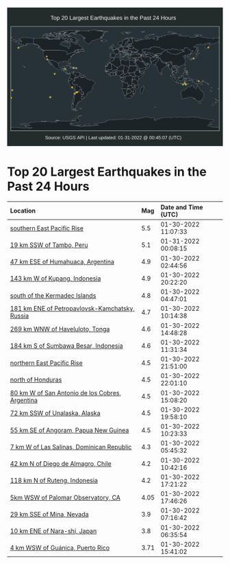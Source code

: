 ![Map](./map.png)

# Top 20 Largest Earthquakes in the Past 24 Hours

| Location | Mag | Date and Time (UTC) |
|:---|:---|:---|
| [southern East Pacific Rise](https://earthquake.usgs.gov/earthquakes/eventpage/us7000ggdt) | 5.5 | 01-30-2022 11:07:33 |
| [19 km SSW of Tambo, Peru](https://earthquake.usgs.gov/earthquakes/eventpage/us7000ggha) | 5.1 | 01-31-2022 00:08:15 |
| [47 km ESE of Humahuaca, Argentina](https://earthquake.usgs.gov/earthquakes/eventpage/us7000ggbq) | 4.9 | 01-30-2022 02:44:56 |
| [143 km W of Kupang, Indonesia](https://earthquake.usgs.gov/earthquakes/eventpage/us7000ggg6) | 4.9 | 01-30-2022 20:22:20 |
| [south of the Kermadec Islands](https://earthquake.usgs.gov/earthquakes/eventpage/us7000ggc7) | 4.8 | 01-30-2022 04:47:01 |
| [181 km ENE of Petropavlovsk-Kamchatsky, Russia](https://earthquake.usgs.gov/earthquakes/eventpage/us7000ggdj) | 4.7 | 01-30-2022 10:14:38 |
| [269 km WNW of Haveluloto, Tonga](https://earthquake.usgs.gov/earthquakes/eventpage/us7000ggel) | 4.6 | 01-30-2022 14:48:28 |
| [184 km S of Sumbawa Besar, Indonesia](https://earthquake.usgs.gov/earthquakes/eventpage/us7000ggdy) | 4.6 | 01-30-2022 11:31:34 |
| [northern East Pacific Rise](https://earthquake.usgs.gov/earthquakes/eventpage/us7000gggs) | 4.5 | 01-30-2022 21:51:00 |
| [north of Honduras](https://earthquake.usgs.gov/earthquakes/eventpage/us7000gggu) | 4.5 | 01-30-2022 22:01:10 |
| [80 km W of San Antonio de los Cobres, Argentina](https://earthquake.usgs.gov/earthquakes/eventpage/us7000ggem) | 4.5 | 01-30-2022 15:08:20 |
| [72 km SSW of Unalaska, Alaska](https://earthquake.usgs.gov/earthquakes/eventpage/us7000ggfz) | 4.5 | 01-30-2022 19:58:10 |
| [55 km SE of Angoram, Papua New Guinea](https://earthquake.usgs.gov/earthquakes/eventpage/us7000ggdl) | 4.5 | 01-30-2022 10:23:33 |
| [7 km W of Las Salinas, Dominican Republic](https://earthquake.usgs.gov/earthquakes/eventpage/us7000ggcc) | 4.3 | 01-30-2022 05:45:32 |
| [42 km N of Diego de Almagro, Chile](https://earthquake.usgs.gov/earthquakes/eventpage/us7000ggdn) | 4.2 | 01-30-2022 10:42:16 |
| [118 km N of Ruteng, Indonesia](https://earthquake.usgs.gov/earthquakes/eventpage/us7000ggf9) | 4.2 | 01-30-2022 17:21:22 |
| [5km WSW of Palomar Observatory, CA](https://earthquake.usgs.gov/earthquakes/eventpage/ci39928087) | 4.05 | 01-30-2022 17:46:26 |
| [29 km SSE of Mina, Nevada](https://earthquake.usgs.gov/earthquakes/eventpage/nn00832788) | 3.9 | 01-30-2022 07:16:42 |
| [10 km ENE of Nara-shi, Japan](https://earthquake.usgs.gov/earthquakes/eventpage/us7000ggci) | 3.8 | 01-30-2022 06:35:54 |
| [4 km WSW of Guánica, Puerto Rico](https://earthquake.usgs.gov/earthquakes/eventpage/pr2022030003) | 3.71 | 01-30-2022 15:41:02 |
